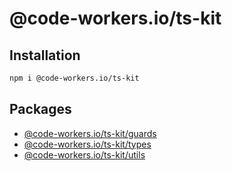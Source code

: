 # @code-workers.io/ts-kit

## Installation

```bash
npm i @code-workers.io/ts-kit
``` 

## Packages

- [@code-workers.io/ts-kit/guards](./guards/README.md)
- [@code-workers.io/ts-kit/types](./types/README.md)
- [@code-workers.io/ts-kit/utils](./utils/README.md)
